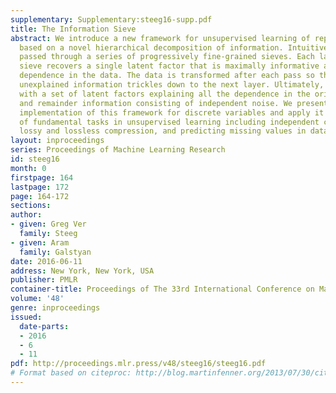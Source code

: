 ```yaml
---
supplementary: Supplementary:steeg16-supp.pdf
title: The Information Sieve
abstract: We introduce a new framework for unsupervised learning of representations
  based on a novel hierarchical decomposition of information. Intuitively, data is
  passed through a series of progressively fine-grained sieves. Each layer of the
  sieve recovers a single latent factor that is maximally informative about multivariate
  dependence in the data. The data is transformed after each pass so that the remaining
  unexplained information trickles down to the next layer. Ultimately, we are left
  with a set of latent factors explaining all the dependence in the original data
  and remainder information consisting of independent noise. We present a practical
  implementation of this framework for discrete variables and apply it to a variety
  of fundamental tasks in unsupervised learning including independent component analysis,
  lossy and lossless compression, and predicting missing values in data.
layout: inproceedings
series: Proceedings of Machine Learning Research
id: steeg16
month: 0
firstpage: 164
lastpage: 172
page: 164-172
sections: 
author:
- given: Greg Ver
  family: Steeg
- given: Aram
  family: Galstyan
date: 2016-06-11
address: New York, New York, USA
publisher: PMLR
container-title: Proceedings of The 33rd International Conference on Machine Learning
volume: '48'
genre: inproceedings
issued:
  date-parts:
  - 2016
  - 6
  - 11
pdf: http://proceedings.mlr.press/v48/steeg16/steeg16.pdf
# Format based on citeproc: http://blog.martinfenner.org/2013/07/30/citeproc-yaml-for-bibliographies/
---
```

